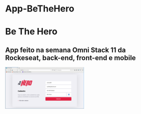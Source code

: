 # App-BeTheHero

<h1>Be The Hero</h1>

<h2>App feito na semana Omni Stack 11 da Rockeseat, back-end, front-end e mobile</h2>
<img src="https://github.com/inacio0196/App-BeTheHero/blob/master/Captura%20de%20tela_2020-03-26_23-37-55.png" width=50% height=50% /> 
